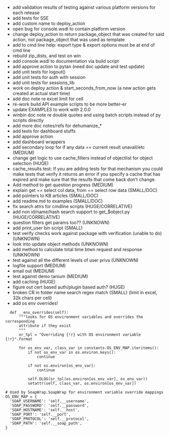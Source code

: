   * add validation results of testing against various platform versions for each release
  * add tests for SSE
  * add custom name to deploy_action
  * open bug for console.wsdl to contain platform version
  * change deploy_action to return package_object that was created for said action, not package_object that was used as template
  * add to cmd line help: export type & export options must be at end of cmd line
  * rebuild zip_dists, and test on win
  * add console.wsdl to documentation via build script
  * add approve action to pytan (need doc update and test update)
  * add unit tests for logout()
  * add unit tests for auth with session
  * add unit tests for sessions_lib
  * work on deploy action & start_seconds_from_now (a new action gets created at actual start time)
  * add doc note re excel limit for cell
  * re-work build API example scripts to be more better-er
  * update EXAMPLES to work with 2.0.0
  * winbin doc note re double quotes and using batch scripts instead of py scripts directly
  * add more doc notes/refs for dehumanize_*
  * add tests for dashboard stuffs
  * add approve action 
  * add dashboard wrappers
  * add secondary loop for if any data == current result unavail/etc (MEDIUM)
  * change get logic to use cache_filters instead of objectlist for object selection (HUGE)
  * cache_results test: If you are adding tests for that mechanism you could make tests that verify it returns an error if you specify a cache that has expired and make sure that the results that come back don’t change.
  * Add method to get question progress (MEDIUM)
  * explain get == select col data, from == select row data (SMALL/DOC)
  * add pointers to KB articles (SMALL/DOC)
  * add readme.md to examples (SMALL/DOC)
  * fix search attrs for cmdline scripts (HUGE/CORRELATIVE)
  * add non id/name/hash search support to get_$object.py (HUGE/CORRELATIVE)
  * question filters get params too?? (UNKNOWN)
  * add print_user bin script (SMALL)
  * test verify checks work against package with verification (unable to do) (UNKNOWN)
  * look into update object methods (UNKNOWN)
  * add method to calculate total time btwn request and response (UNKNOWN)
  * test against all the different levels of user privs (UNKNOWN)
  * logfile support (MEDIUM)
  * email out (MEDIUM)
  * test against demo tanium (MEDIUM)
  * add caching (HUGE)
  * figure out cert based auth/plugin based auth? (HUGE)
  * broken CR in folder name search regex match (SMALL) (limit in excel, 32k chars per cell)
  * add os env overrides!
  ```
    def __env_overrides(self):
        """looks for OS environment variables and overrides the corresponding
        attribute if they exist
        """
        or_tpl = "Overriding {!r} with OS environment variable {!r}".format

        for os_env_var, class_var in constants.OS_ENV_MAP.iteritems():
            if not os_env_var in os.environ.keys():
                continue

            if not os.environ[os_env_var]:
                continue

            self.DLOG(or_tpl(os.environ[os_env_var], os_env_var))
            setattr(self, class_var, os.environ[os_env_var])

# Used by SoapWrap.SoapWrap for environment variable override mappings
OS_ENV_MAP = {
    'SOAP_USERNAME': 'self.__username',
    'SOAP_PASSWORD': 'self.__password',
    'SOAP_HOSTNAME': 'self.__host',
    'SOAP_PORT': 'self.__port',
    'SOAP_PROTOCOL': 'self.__protocol',
    'SOAP_PATH': 'self.__soap_path',
}
  ```

